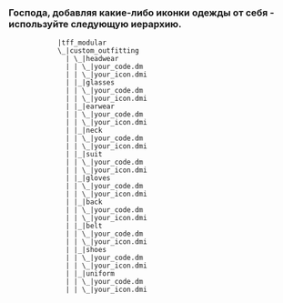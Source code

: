 ### Господа, добавляя какие-либо иконки одежды от себя - используйте следующую иерархию.

    			|tff_modular
    			\_|custom_outfitting
    			  | \_|headwear
    			  |	| \_|your_code.dm
    			  | | \_|your_icon.dmi
    			  | |_|glasses
    			  |	| \_|your_code.dm
    			  | | \_|your_icon.dmi
    			  | |_|earwear
    			  |	| \_|your_code.dm
    			  | | \_|your_icon.dmi
    			  | |_|neck
    			  |	| \_|your_code.dm
    			  | | \_|your_icon.dmi
    			  | |_|suit
    			  |	| \_|your_code.dm
    			  | | \_|your_icon.dmi
    			  | |_|gloves
    			  |	| \_|your_code.dm
    			  | | \_|your_icon.dmi
    			  | |_|back
    			  |	| \_|your_code.dm
    			  | | \_|your_icon.dmi
    			  | |_|belt
    			  |	| \_|your_code.dm
    			  | | \_|your_icon.dmi
    			  | |_|shoes
    			  |	| \_|your_code.dm
    			  | | \_|your_icon.dmi
    			  | |_|uniform
    			  |	| \_|your_code.dm
    			  | | \_|your_icon.dmi
